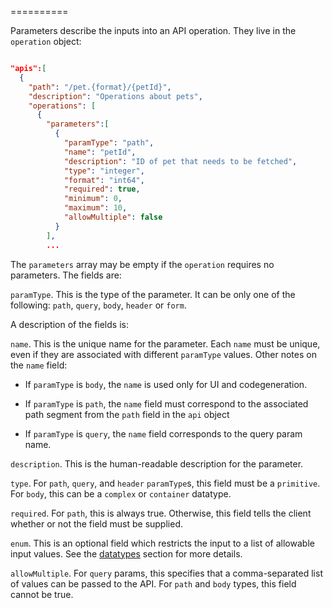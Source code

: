 ==========

Parameters describe the inputs into an API operation.  They live in the `operation` object:

```json

"apis":[
  {
    "path": "/pet.{format}/{petId}",
    "description": "Operations about pets",
    "operations": [
      {
        "parameters":[
          {
            "paramType": "path",
            "name": "petId",
            "description": "ID of pet that needs to be fetched",
            "type": "integer",
            "format": "int64",
            "required": true,
            "minimum": 0,
            "maximum": 10,
            "allowMultiple": false
          }
        ],
        ...

```

The `parameters` array may be empty if the `operation` requires no parameters.  The fields are:

`paramType`.  This is the type of the parameter.  It can be only one of the following: 
`path`, `query`, `body`, `header` or `form`.

A description of the fields is:

`name`.  This is the unique name for the parameter.  Each `name` must be unique, even if
they are associated with different `paramType` values.  Other notes on the `name` field:

* If `paramType` is `body`, the `name` is used only for UI and codegeneration.

* If `paramType` is `path`, the `name` field must correspond to the associated path segment from the `path`
field in the `api` object

* If `paramType` is `query`, the `name` field corresponds to the query param name.

`description`.  This is the human-readable description for the parameter.

`type`.  For `path`, `query`, and `header` `paramType`s, this field must be a `primitive`.
For `body`, this can be a `complex` or `container` datatype.

`required`.  For `path`, this is always true.  Otherwise, this field tells the client
whether or not the field must be supplied.

`enum`.  This is an optional field which restricts the input to a list of allowable input values.  See the [datatypes](datatypes) section for more details.

`allowMultiple`.  For `query` params, this specifies that a comma-separated list of values can
be passed to the API.  For `path` and `body` types, this field cannot be true.